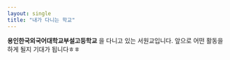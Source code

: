 ```yaml
---
layout: single
title: "내가 다니는 학교"
---
```


**용인한국외국어대학교부설고등학교** 을 다니고 있는 서원교입니다.
앞으로 어떤 활동을 하게 될지 기대가 됩니다ㅎㅎ
